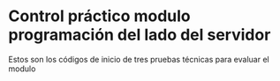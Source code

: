 # Control práctico modulo programación del lado del servidor

Estos son los códigos de inicio de tres pruebas técnicas para evaluar el modulo